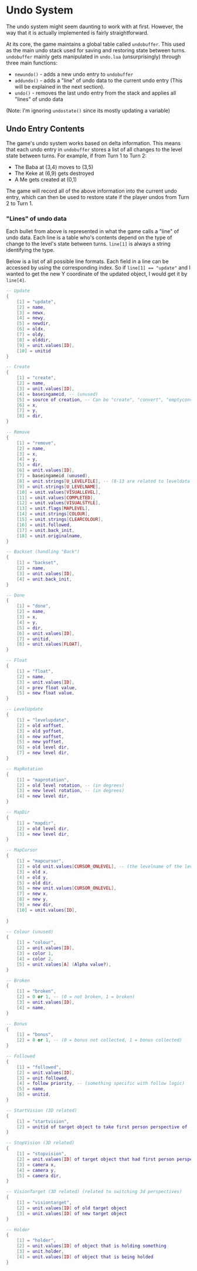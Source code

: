 # Undo System
The undo system might seem daunting to work with at first. However, the way that it is actually implemented is fairly straightforward.

At its core, the game maintains a global table called `undobuffer`. This used as the main undo stack used for saving and restoring state between turns. `undobuffer` mainly gets manipulated in `undo.lua` (unsurprisingly) through three main functions:
- `newundo()` - adds a new undo entry to `undobuffer`
- `addundo()` - adds a "line" of undo data to the current undo entry (This will be explained in the next section).
- `undo()` - removes the last undo entry from the stack and applies all "lines" of undo data

(Note: I'm ignoring `undostate()` since its mostly updating a variable)

## Undo Entry Contents
The game's undo system works based on delta information. This means that each undo entry in `undobuffer` stores a list of all changes to the level state between turns. For example, if from Turn 1 to Turn 2:
- The Baba at (3,4) moves to (3,5)
- The Keke at (6,9) gets destroyed
- A Me gets created at (0,1)

The game will record all of the above information into the current undo entry, which can then be used to restore state if the player undos from Turn 2 to Turn 1.

### "Lines" of undo data

Each bullet from above is represented in what the game calls a "line" of undo data. Each line is a table who's contents depend on the type of change to the level's state between turns. `line[1]` is always a string identifying the type.

Below is a list of all possible line formats. Each field in a line can be accessed by using the corresponding index. So if `line[1] == "update"` and I wanted to get the new Y coordinate of the updated object, I would get it by `line[4]`.

```lua
-- Update
{
    [1] = "update",
    [2] = name,
    [3] = newx,
    [4] = newy,
    [5] = newdir,
    [6] = oldx,
    [7] = oldy,
    [8] = olddir,
    [9] = unit.values[ID],
    [10] = unitid
}

-- Create
{
    [1] = "create",
    [2] = name,
    [3] = unit.values[ID],
    [4] = baseingameid, -- (unused)
    [5] = source of creation, -- Can be "create", "convert", "emptyconvert" or "back"
    [6] = x,
    [7] = y,
    [8] = dir,
}

-- Remove
{
    [1] = "remove",
    [2] = name,
    [3] = x,
    [4] = y,
    [5] = dir,
    [6] = unit.values[ID],
    [7] = baseingameid (unused),
    [8] = unit.strings[U_LEVELFILE], -- (8-13 are related to leveldata if this object is a transformed level)
    [9] = unit.strings[U_LEVELNAME],
    [10] = unit.values[VISUALLEVEL],
    [11] = unit.values[COMPLETED],
    [12] = unit.values[VISUALSTYLE],
    [13] = unit.flags[MAPLEVEL],
    [14] = unit.strings[COLOUR],
    [15] = unit.strings[CLEARCOLOUR],
    [16] = unit.followed,
    [17] = unit.back_init,
    [18] = unit.originalname,
}

-- Backset (handling "Back")
{
    [1] = "backset",
    [2] = name,
    [3] = unit.values[ID],
    [4] = unit.back_init,
}

-- Done
{
    [1] = "done",
    [2] = name,
    [3] = x,
    [4] = y,
    [5] = dir,
    [6] = unit.values[ID],
    [7] = unitid,
    [8] = unit.values[FLOAT],
}

-- Float
{
    [1] = "float",
    [2] = name,
    [3] = unit.values[ID],
    [4] = prev float value,
    [5] = new float value,
}

-- LevelUpdate
{
    [1] = "levelupdate",
    [2] = old xoffset,
    [3] = old yoffset,
    [4] = new xoffset,
    [5] = new yoffset,
    [6] = old level dir,
    [7] = new level dir,
}

-- MapRotation
{
    [1] = "maprotation",
    [2] = old level rotation, -- (in degrees)
    [3] = new level rotation, -- (in degrees)
    [4] = new level dir,
}

-- MapDir
{
    [1] = "mapdir",
    [2] = old level dir,
    [3] = new level dir,
}

-- MapCursor
{
    [1] = "mapcursor",
    [2] = old unit.values[CURSOR_ONLEVEL], -- (the levelname of the level the cursor is on)
    [3] = old x,
    [4] = old y,
    [5] = old dir,
    [6] = new unit.values[CURSOR_ONLEVEL],
    [7] = new x,
    [8] = new y,
    [9] = new dir,
    [10] = unit.values[ID],
    
}

-- Colour (unused)
{
    [1] = "colour",
    [2] = unit.values[ID],
    [3] = color 1,
    [4] = color 2,
    [5] = unit.values[A] (Alpha value?),
}

-- Broken
{
    [1] = "broken",
    [2] = 0 or 1, -- (0 = not broken, 1 = broken)
    [3] = unit.values[ID],
    [4] = name,
}

-- Bonus
{
    [1] = "bonus",
    [2] = 0 or 1, -- (0 = bonus not collected, 1 = bonus collected)
}

-- Followed
{
    [1] = "followed",
    [2] = unit.values[ID],
    [3] = unit.followed,
    [4] = follow priority, -- (something specific with follow logic)
    [5] = name,
    [6] = unitid,
}

-- StartVision (3D related)
{
    [1] = "startvision",
    [2] = unitid of target object to take first person perspective of -- (alt, theres a weird "0.5" value as well, but idk what it does),
}

-- StopVision (3D related)
{
    [1] = "stopvision",
    [2] = unit.values[ID] of target object that had first person perspective -- (alt, theres a weird "0.5" value as well, but idk what it does),
    [3] = camera x,
    [4] = camera y,
    [5] = camera dir,
}

-- VisionTarget (3D related) (related to switching 3d perspectives)
{
    [1] = "visiontarget",
    [2] = unit.values[ID] of old target object
    [3] = unit.values[ID] of new target object
}

-- Holder
{
    [1] = "holder",
    [2] = unit.values[ID] of object that is holding something
    [3] = unit.holder,
    [4] = unit.values[ID] of object that is being holded
}
```
